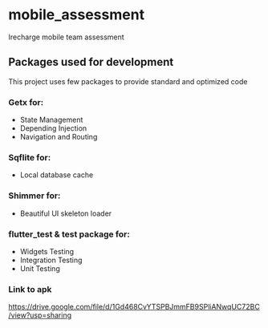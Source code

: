 # mobile_assessment

Irecharge mobile team assessment

## Packages used for development

This project uses few packages to provide standard and optimized code

### Getx for: 

- State Management
- Depending Injection
- Navigation and Routing

### Sqflite for:

- Local database cache

### Shimmer for:

- Beautiful UI skeleton loader

### flutter_test & test package for:

- Widgets Testing
- Integration Testing
- Unit Testing

### Link to apk

https://drive.google.com/file/d/1Gd468CvYTSPBJmmFB9SPliANwqUC72BC/view?usp=sharing

